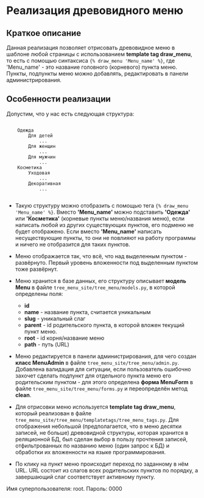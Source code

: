 # Реализация древовидного меню

## Краткое описание 
Данная реализация позволяет отрисовать древовидное меню в шаблоне любой страницы
с использованием **template tag draw_menu**, то есть с помощью синтаксиса 
`{% draw_menu 'Menu_name' %}`,
где 'Menu_name' - это название головного (корневого) пункта меню.
Пункты, подпункты меню можно добавлять, редактировать в панели администрирования.

## Особенности реализации
Допустим, что у нас есть следующая структура:

```

    Одежда
        Для детей
            ...
        Для женщин
            ...
        Для мужчин
            ...
    Косметика
        Уходовая
            ...
        Декоративная
            ...
            
```
- Такую структуру можно отобразить с помощью тега `{% draw_menu 'Menu_name' %}`.
Вместо **'Menu_name'** можно подставить **'Одежда'** или **'Косметика'** 
(корневые пункты меню/названия меню), если написать любой из других существующих 
пунктов, его подменю не будет отображено.
Если вместо **'Menu_name'** написать несуществующие пункты, то они 
не повлияют на работу программы и ничего не отобразится для таких пунктов.

- Меню отображается так, что всё, что над выделенным пунктом - развёрнуто. 
Первый уровень вложенности под выделенным пунктом тоже развёрнут.

- Меню хранится в базе данных, его структуру описывает **модель Menu** в файле
`tree_menu_site/tree_menu/models.py`, в которой определены поля:
  - **id**
  - **name** - название пункта, считается уникальным
  - **slug** - уникальный слаг
  - **parent** - id родительского пункта, в которой вложен текущий пункт меню.
  - **root** - id корня/название меню 
  - **path** - путь (URL)
 
- Меню редактируется в панели администрирования, для чего создан **класс MenuAdmin**
в файле `tree_menu_site/tree_menu/admin.py`.
Добавлена валидация для ситуации, если пользователь ошибочно захочет сделать 
подпункт для отдельного пункта меню его родительским пунктом - для этого определена
**форма MenuForm** в файле `tree_menu_site/tree_menu/forms.py` и 
переопределён метод **clean**.

- Для отрисовки меню используется **template tag draw_menu**, который реализован 
в файле `tree_menu_site/tree_menu/templatetags/tree_menu_tags.py`. Для отображения
небольшой (предполагается, что в меню десятки записей, не больше) 
древовидной структуры, которая хранится в реляционной БД, был сделан выбор в пользу 
прочтения записей, отфильтрованных по названию меню (один запрос к БД) 
и обработки их вложенности на языке программирования.

- По клику на пункт меню происходит переход по заданному в нём URL. URL состоит из
слагов всех родительских пунктов по порядку, а завершающий слаг соответствует активному пункту.


Имя суперпользователя: root.
Пароль: 0000